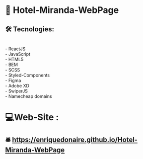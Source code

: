 # 🏨 Hotel-Miranda-WebPage  
## 🛠️ Tecnologies: 
<br/>
- ReactJS <br/>
- JavaScript <br/>
- HTML5 <br/>
- BEM <br/>
- SCSS <br/>
- Styled-Components <br/>
- Figma <br/>
- Adobe XD <br/>
- SwiperJS <br/>
- Namecheap domains
<br/>

#  💻Web-Site : 

##  🛎️ https://enriquedonaire.github.io/Hotel-Miranda-WebPage  

                                                                                                                                        
